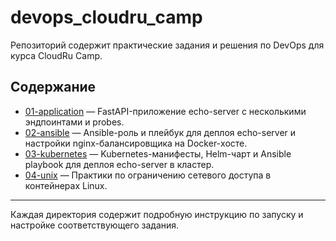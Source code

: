 # devops_cloudru_camp

Репозиторий содержит практические задания и решения по DevOps для курса CloudRu Camp.

## Содержание

- [01-application](./01-application/README.md) — FastAPI-приложение echo-server с несколькими эндпоинтами и probes.
- [02-ansible](./02-ansible/README.md) — Ansible-роль и плейбук для деплоя echo-server и настройки nginx-балансировщика на Docker-хосте.
- [03-kubernetes](./03-kubernetes/README.md) — Kubernetes-манифесты, Helm-чарт и Ansible playbook для деплоя echo-server в кластер.
- [04-unix](./04-unix/README.md) — Практики по ограничению сетевого доступа в контейнерах Linux.

---

Каждая директория содержит подробную инструкцию по запуску и настройке соответствующего задания.
